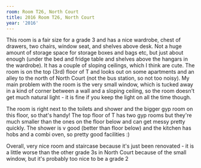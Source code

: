 ```yaml
---
room: Room T26, North Court
title: 2016 Room T26, North Court
year: '2016'
---
```


This room is a fair size for a grade 3 and has a nice wardrobe, chest of drawers, two chairs, window seat, and shelves above desk. Not a huge amount of storage space for storage boxes and bags etc, but just about enough (under the bed and fridge table and shelves above the hangars in the wardrobe). It has a couple of sloping ceilings, which I think are cute. The room is on the top (3rd) floor of T and looks out on some apartments and an alley to the north of North Court (not the bus station, so not too noisy). My main problem with the room is the very small window, which is tucked away in a kind of corner between a wall and a sloping ceiling, so the room doesn't get much natural light - it is fine if you keep the light on all the time though.

The room is right next to the toilets and shower and the bigger gyp room on this floor, so that's handy! The top floor of T has two gyp rooms but they're much smaller than the ones on the floor below and can get messy pretty quickly. The shower is v good (better than floor below) and the kitchen has hobs and a combi oven, so pretty good facilities :)

Overall, very nice room and staircase because it's just been renovated - it is a little worse than the other grade 3s in North Court because of the small window, but it's probably too nice to be a grade 2